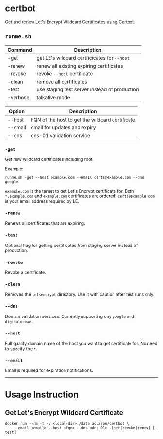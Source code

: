 # certbot

Get and renew Let's Encrypt Wildcard Certificates using Certbot.

## `runme.sh`

| Command   | Description                                      |
| --------- | ------------------------------------------------ |
| -get      | get LE's wildcard certficicates for `--host`     |
| -renew    | renew all existing expiring certificates         |
| -revoke   | revoke `--host` certificate                      |
| -clean    | remove all certificates                          |
| -test     | use staging test server instead of production    |
| -verbose  | talkative mode                                   |


| Option    | Description                                      |
| --------- | ------------------------------------------------ |
| --host    | FQN of the host to get the wildcard certificate  |
| --email   | email for updates and expiry                     |
| --dns     | dns-01 validation service                        |

### `-get`

Get new wildcard certificates including root.

Example:

    runme.sh -get --host example.com --email certs@example.com --dns google

`example.com` is the target to get Let's Encrypt certificate for.
Both `*.example.com` and `example.com` certificates are ordered.
`certs@example.com` is your email address required by LE.

### `-renew`

Renews all certificates that are expiring.

### `-test`

Optional flag for getting certificates from staging server instead of production.

### `-revoke`

Revoke a certificate.

### `-clean`

Removes the `letsencrypt` directory. Use it with caution after test runs only.

### `--dns`

Domain validation services. Currently supporting ony `google` and `digitalocean`.

### `--host`

Full qualify domain name of the host you want to get certificate for.
No need to specify the `*`.

### `--email`

Email is required for expiration notifications.

-------------------------------------------------------------------------------

# Usage Instruction

## Get Let's Encrypt Wildcard Certificate

    docker run --rm -t -v <local-dir>:/data aquaron/certbot \
        --email <email> --host <fqn> --dns <dns-01> -[get|revoke|renew] [-test]

